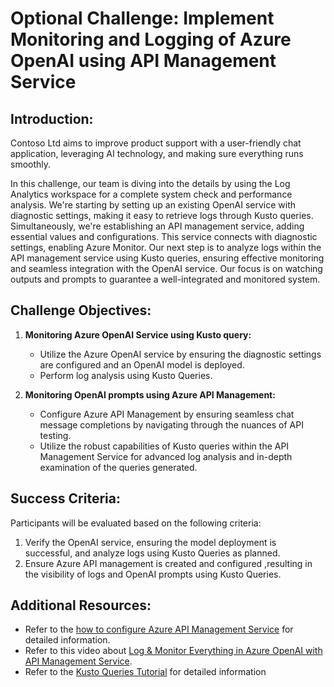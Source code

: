 # Optional Challenge: Implement Monitoring and Logging of Azure OpenAI using API Management Service

## Introduction:

Contoso Ltd aims to improve product support with a user-friendly chat application, leveraging AI technology, and making sure everything runs smoothly.

In this challenge, our team is diving into the details by using the Log Analytics workspace for a complete system check and performance analysis. We're starting by setting up an existing OpenAI service with diagnostic settings, making it easy to retrieve logs through Kusto queries. Simultaneously, we're establishing an API management service, adding essential values and configurations. This service connects with diagnostic settings, enabling Azure Monitor. Our next step is to analyze logs within the API management service using Kusto queries, ensuring effective monitoring and seamless integration with the OpenAI service. Our focus is on watching outputs and prompts to guarantee a well-integrated and monitored system.

## Challenge Objectives:

1. **Monitoring Azure OpenAI Service using Kusto query:**
   - Utilize the Azure OpenAI service by ensuring the diagnostic settings are configured and an OpenAI model is deployed.
   - Perform log analysis using Kusto Queries.
     
2. **Monitoring OpenAI prompts using Azure API Management:**
   - Configure Azure API Management by ensuring seamless chat message completions by navigating through the nuances of API testing.
   - Utilize the robust capabilities of Kusto queries within the API Management Service for advanced log analysis and in-depth examination of the queries generated.
  
## Success Criteria:

Participants will be evaluated based on the following criteria:

1. Verify the OpenAI service, ensuring the model deployment is successful, and analyze logs using Kusto Queries as planned.
2. Ensure Azure API management is created and configured ,resulting in the visibility of logs and OpenAI prompts using Kusto Queries.

## Additional Resources:

- Refer to the [how to configure Azure API Management Service](https://github.com/Azure-Samples/openai-python-enterprise-logging/blob/main/README.md) for detailed information.
- Refer to this video about [Log & Monitor Everything in Azure OpenAI with API Management Service](https://github.com/Azure-Samples/openai-python-enterprise-logging/blob/main/README.md).
- Refer to the [Kusto Queries Tutorial](https://learn.microsoft.com/en-us/azure/azure-monitor/logs/log-analytics-tutorial) for detailed information
